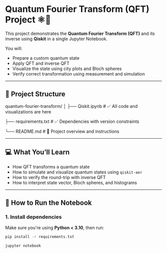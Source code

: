 # Quantum Fourier Transform (QFT) Project ⚛️📘

This project demonstrates the **Quantum Fourier Transform (QFT)** and its inverse using **Qiskit** in a single Jupyter Notebook.

You will:
- Prepare a custom quantum state
- Apply QFT and inverse QFT
- Visualize the state using city plots and Bloch spheres
- Verify correct transformation using measurement and simulation

---

## 📁 Project Structure

quantum-fourier-transform/
│
├── Qiskit.ipynb # ✅ All code and visualizations are here

├── requirements.txt # ✅ Dependencies with version constraints

└── README.md # 📘 Project overview and instructions


---

## 💻 What You’ll Learn

- How QFT transforms a quantum state
- How to simulate and visualize quantum states using `qiskit-aer`
- How to verify the round-trip with inverse QFT
- How to interpret state vector, Bloch spheres, and histograms

---

## 🚀 How to Run the Notebook

### 1. Install dependencies

Make sure you're using **Python < 3.10**, then run:

```bash
pip install -r requirements.txt

jupyter notebook
